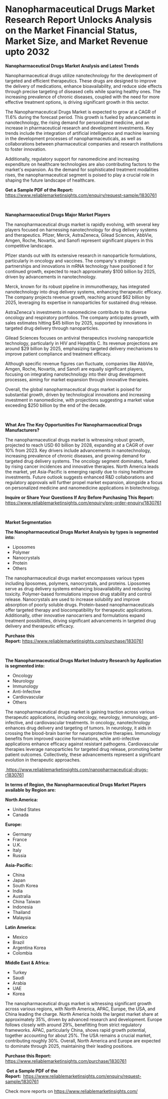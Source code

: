 <p><h1>Nanopharmaceutical Drugs Market Research Report Unlocks Analysis on the Market Financial Status, Market Size, and Market Revenue upto 2032</h1></p><p><strong>Nanopharmaceutical Drugs Market Analysis and Latest Trends</strong></p>
<p><p>Nanopharmaceutical drugs utilize nanotechnology for the development of targeted and efficient therapeutics. These drugs are designed to improve the delivery of medications, enhance bioavailability, and reduce side effects through precise targeting of diseased cells while sparing healthy ones. The increasing prevalence of chronic diseases, coupled with the need for more effective treatment options, is driving significant growth in this sector.</p><p>The Nanopharmaceutical Drugs Market is expected to grow at a CAGR of 11.6% during the forecast period. This growth is fueled by advancements in nanotechnology, the rising demand for personalized medicine, and an increase in pharmaceutical research and development investments. Key trends include the integration of artificial intelligence and machine learning in the development processes of nanopharmaceuticals, as well as collaborations between pharmaceutical companies and research institutions to foster innovation.</p><p>Additionally, regulatory support for nanomedicine and increasing expenditure on healthcare technologies are also contributing factors to the market's expansion. As the demand for sophisticated treatment modalities rises, the nanopharmaceutical segment is poised to play a crucial role in shaping the future landscape of healthcare.</p></p>
<p><strong>Get a Sample PDF of the Report:&nbsp;</strong> <a href="https://www.reliablemarketinsights.com/enquiry/request-sample/1830761?utm_campaign=3223&utm_medium=2&utm_source=Github&utm_content=ia&utm_term=09032025&utm_id=nanopharmaceutical-drugs">https://www.reliablemarketinsights.com/enquiry/request-sample/1830761</a></p>
<p>&nbsp;</p>
<p><strong>Nanopharmaceutical Drugs Major Market Players</strong></p>
<p><p>The nanopharmaceutical drugs market is rapidly evolving, with several key players focused on harnessing nanotechnology for drug delivery systems and therapeutics. Pfizer, Merck, AstraZeneca, Gilead Sciences, AbbVie, Amgen, Roche, Novartis, and Sanofi represent significant players in this competitive landscape.</p><p>Pfizer stands out with its extensive research in nanoparticle formulations, particularly in oncology and vaccines. The company's strategic partnerships and innovations in mRNA technology have positioned it for continued growth, expected to reach approximately $100 billion by 2025, driven by advancements in nanotechnology.</p><p>Merck, known for its robust pipeline in immunotherapy, has integrated nanotechnology into drug delivery systems, enhancing therapeutic efficacy. The company projects revenue growth, reaching around $62 billion by 2025, leveraging its expertise in nanoparticles for sustained drug release.</p><p>AstraZeneca's investments in nanomedicine contribute to its diverse oncology and respiratory portfolios. The company anticipates growth, with sales estimates hitting $45 billion by 2025, supported by innovations in targeted drug delivery through nanoparticles.</p><p>Gilead Sciences focuses on antiviral therapeutics involving nanoparticle technology, particularly in HIV and Hepatitis C. Its revenue projections are around $29 billion by 2025, emphasizing targeted delivery mechanisms to improve patient compliance and treatment efficacy.</p><p>Although specific revenue figures can fluctuate, companies like AbbVie, Amgen, Roche, Novartis, and Sanofi are equally significant players, focusing on integrating nanotechnology into their drug development processes, aiming for market expansion through innovative therapies.</p><p>Overall, the global nanopharmaceutical drugs market is poised for substantial growth, driven by technological innovations and increasing investment in nanomedicine, with projections suggesting a market value exceeding $250 billion by the end of the decade.</p></p>
<p>&nbsp;</p>
<p><strong>What Are The Key Opportunities For Nanopharmaceutical Drugs Manufacturers?</strong></p>
<p><p>The nanopharmaceutical drugs market is witnessing robust growth, projected to reach USD 60 billion by 2028, expanding at a CAGR of over 10% from 2023. Key drivers include advancements in nanotechnology, increasing prevalence of chronic diseases, and growing demand for targeted drug delivery systems. The oncology segment dominates, fueled by rising cancer incidences and innovative therapies. North America leads the market, yet Asia-Pacific is emerging rapidly due to rising healthcare investments. Future outlook suggests enhanced R&D collaborations and regulatory approvals will further propel market expansion, alongside a focus on personalized medicine and nanomedicine applications in biotechnology.</p></p>
<p><strong>Inquire or Share Your Questions If Any Before Purchasing This Report:</strong> <a href="https://www.reliablemarketinsights.com/enquiry/pre-order-enquiry/1830761?utm_campaign=3223&utm_medium=2&utm_source=Github&utm_content=ia&utm_term=09032025&utm_id=nanopharmaceutical-drugs">https://www.reliablemarketinsights.com/enquiry/pre-order-enquiry/1830761</a></p>
<p>&nbsp;</p>
<p><strong>Market Segmentation</strong></p>
<p><strong>The Nanopharmaceutical Drugs Market Analysis by types is segmented into:</strong></p>
<p><ul><li>Liposomes</li><li>Polymer</li><li>Nanocrystals</li><li>Protein</li><li>Others</li></ul></p>
<p><p>The nanopharmaceutical drugs market encompasses various types including liposomes, polymers, nanocrystals, and proteins. Liposomes serve as drug delivery systems enhancing bioavailability and reducing toxicity. Polymer-based formulations improve drug stability and control release. Nanocrystals are used to increase solubility and improve absorption of poorly soluble drugs. Protein-based nanopharmaceuticals offer targeted therapy and biocompatibility for therapeutic applications. Additionally, other innovative nanocarriers and formulations expand treatment possibilities, driving significant advancements in targeted drug delivery and therapeutic efficacy.</p></p>
<p><strong>Purchase this Report:&nbsp;</strong><a href="https://www.reliablemarketinsights.com/purchase/1830761?utm_campaign=3223&utm_medium=2&utm_source=Github&utm_content=ia&utm_term=09032025&utm_id=nanopharmaceutical-drugs">https://www.reliablemarketinsights.com/purchase/1830761</a></p>
<p>&nbsp;</p>
<p><strong>The Nanopharmaceutical Drugs Market Industry Research by Application is segmented into:</strong></p>
<p><ul><li>Oncology</li><li>Neurology</li><li>Immunology</li><li>Anti-Infective</li><li>Cardiovascular</li><li>Others</li></ul></p>
<p><p>The nanopharmaceutical drugs market is gaining traction across various therapeutic applications, including oncology, neurology, immunology, anti-infective, and cardiovascular treatments. In oncology, nanotechnology enhances drug delivery and targeting of tumors. In neurology, it aids in crossing the blood-brain barrier for neuroprotective therapies. Immunology benefits from improved vaccine formulations, while anti-infective applications enhance efficacy against resistant pathogens. Cardiovascular therapies leverage nanoparticles for targeted drug release, promoting better patient outcomes. Collectively, these advancements represent a significant evolution in therapeutic approaches.</p></p>
<p><a href="https://www.reliablemarketinsights.com/nanopharmaceutical-drugs-r1830761?utm_campaign=3223&utm_medium=2&utm_source=Github&utm_content=ia&utm_term=09032025&utm_id=nanopharmaceutical-drugs">&nbsp;https://www.reliablemarketinsights.com/nanopharmaceutical-drugs-r1830761</a></p>
<p><strong>In terms of Region, the Nanopharmaceutical Drugs Market Players available by Region are:</strong></p>
<p>
    <p> <strong> North America: </strong>
        <ul>
            <li>United States</li>
            <li>Canada</li>
        </ul>
        </p> 
    <p> <strong> Europe: </strong>
        <ul>
            <li>Germany</li>
            <li>France</li>
            <li>U.K.</li>
            <li>Italy</li>
            <li>Russia</li>
        </ul>
        </p> 
    <p> <strong> Asia-Pacific: </strong>
        <ul>
            <li>China</li>
            <li>Japan</li>
            <li>South Korea</li>
            <li>India</li>
            <li>Australia</li>
            <li>China Taiwan</li>
            <li>Indonesia</li>
            <li>Thailand</li>
            <li>Malaysia</li>
        </ul>
        </p> 
    <p> <strong> Latin America: </strong>
        <ul>
            <li>Mexico</li>
            <li>Brazil</li>
            <li>Argentina Korea</li>
            <li>Colombia</li>
        </ul>
        </p> 
    <p> <strong> Middle East & Africa: </strong>
        <ul>
            <li>Turkey</li>
            <li>Saudi</li>
            <li>Arabia</li>
            <li>UAE</li>
            <li>Korea</li>
        </ul>
    </p>
    </p>
<p><p>The nanopharmaceutical drugs market is witnessing significant growth across various regions, with North America, APAC, Europe, the USA, and China leading the charge. North America holds the largest market share at approximately 35%, driven by advanced research and development. Europe follows closely with around 29%, benefitting from strict regulatory frameworks. APAC, particularly China, shows rapid growth potential, together accounting for about 25%. The USA remains a crucial market, contributing roughly 30%. Overall, North America and Europe are expected to dominate through 2025, maintaining their leading positions.</p></p>
<p><strong>Purchase this Report: </strong><a href="https://www.reliablemarketinsights.com/purchase/1830761?utm_campaign=3223&utm_medium=2&utm_source=Github&utm_content=ia&utm_term=09032025&utm_id=nanopharmaceutical-drugs">https://www.reliablemarketinsights.com/purchase/1830761</a></p>
<p>&nbsp;<strong>Get a Sample PDF of the Report:&nbsp;&nbsp;</strong><a href="https://www.reliablemarketinsights.com/enquiry/request-sample/1830761?utm_campaign=3223&utm_medium=2&utm_source=Github&utm_content=ia&utm_term=09032025&utm_id=nanopharmaceutical-drugs">https://www.reliablemarketinsights.com/enquiry/request-sample/1830761</a></p>
<p><strong></strong></p>
<p>Check more reports on <a href="https://www.reliablemarketinsights.com/?utm_campaign=3223&utm_medium=2&utm_source=Github&utm_content=ia&utm_term=09032025&utm_id=nanopharmaceutical-drugs">https://www.reliablemarketinsights.com/</a></p>